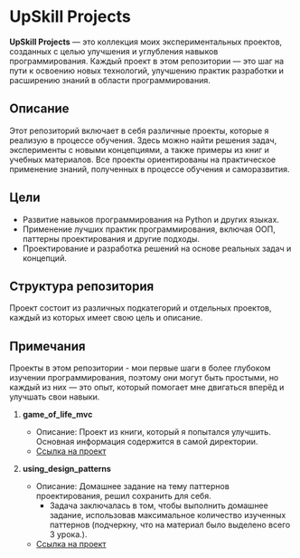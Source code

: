 # UpSkill Projects

**UpSkill Projects** — это коллекция моих экспериментальных проектов, созданных с целью улучшения и углубления навыков
программирования. Каждый проект в этом репозитории — это шаг на пути к освоению новых технологий, улучшению практик
разработки и расширению знаний в области программирования.

## Описание

Этот репозиторий включает в себя различные проекты, которые я реализую в процессе обучения. Здесь можно найти решения
задач, эксперименты с новыми концепциями, а также примеры из книг и учебных материалов. Все проекты ориентированы на
практическое применение знаний, полученных в процессе обучения и саморазвития.

## Цели

- Развитие навыков программирования на Python и других языках.
- Применение лучших практик программирования, включая ООП, паттерны проектирования и другие подходы.
- Проектирование и разработка решений на основе реальных задач и концепций.

## Структура репозитория

Проект состоит из различных подкатегорий и отдельных проектов, каждый из которых имеет свою цель и описание.

## Примечания

Проекты в этом репозитории - мои первые шаги в более глубоком изучении программирования, поэтому они могут быть
простыми, но каждый из них — это опыт, который помогает мне двигаться вперёд и улучшать свои навыки.

1. **game_of_life_mvc**
    - Описание: Проект из книги, который я попытался улучшить. Основная информация содержится в самой директории.
    - [Ссылка на проект](https://github.com/COD-e-x/up_skill_projects/tree/master/game_of_life_mvc)

2. **using_design_patterns**
    - Описание: Домашнее задание на тему паттернов проектирования, решил сохранить для себя.
        - Задача заключалась в том, чтобы выполнить домашнее задание, использовав максимальное
          количество изученных паттернов (подчеркну, что на материал было выделено всего 3 урока.).
    - [Ссылка на проект](https://github.com/COD-e-x/up_skill_projects/tree/master/using_design_patterns)
